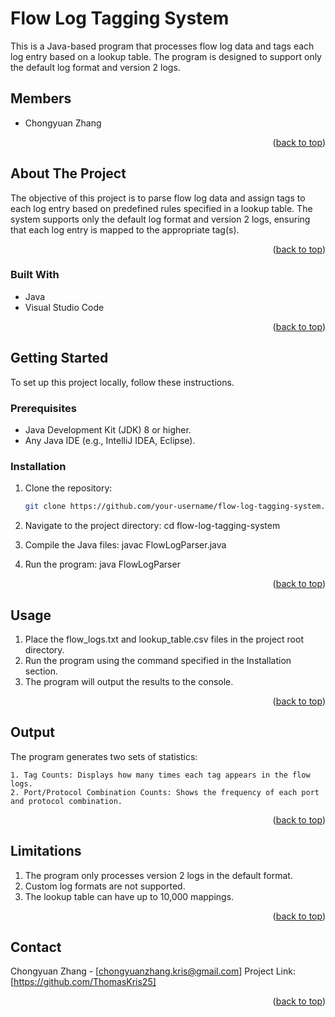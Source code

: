 # Flow Log Tagging System

This is a Java-based program that processes flow log data and tags each log entry based on a lookup table. The program is designed to support only the default log format and version 2 logs. 

<a name="readme-top"></a>



## Members
- Chongyuan Zhang

<p align="right">(<a href="#readme-top">back to top</a>)</p>


## About The Project

The objective of this project is to parse flow log data and assign tags to each log entry based on predefined rules specified in a lookup table. The system supports only the default log format and version 2 logs, ensuring that each log entry is mapped to the appropriate tag(s).

<p align="right">(<a href="#readme-top">back to top</a>)</p>

### Built With
- Java
- Visual Studio Code

<p align="right">(<a href="#readme-top">back to top</a>)</p>

## Getting Started

To set up this project locally, follow these instructions.

### Prerequisites
- Java Development Kit (JDK) 8 or higher.
- Any Java IDE (e.g., IntelliJ IDEA, Eclipse).

### Installation
1. Clone the repository:
   ```bash
   git clone https://github.com/your-username/flow-log-tagging-system.git

2. Navigate to the project directory:
    cd flow-log-tagging-system

3. Compile the Java files:
    javac FlowLogParser.java

4. Run the program:
    java FlowLogParser
<p align="right">(<a href="#readme-top">back to top</a>)</p>


## Usage

1. Place the flow_logs.txt and lookup_table.csv files in the project root directory.
2. Run the program using the command specified in the Installation section.
3. The program will output the results to the console.

<p align="right">(<a href="#readme-top">back to top</a>)</p>

## Output

The program generates two sets of statistics:

    1. Tag Counts: Displays how many times each tag appears in the flow logs.
    2. Port/Protocol Combination Counts: Shows the frequency of each port and protocol combination.

<p align="right">(<a href="#readme-top">back to top</a>)</p>


## Limitations

1. The program only processes version 2 logs in the default format.
2. Custom log formats are not supported.
3. The lookup table can have up to 10,000 mappings.
<p align="right">(<a href="#readme-top">back to top</a>)</p>


## Contact
Chongyuan Zhang - [chongyuanzhang.kris@gmail.com]
Project Link: [https://github.com/ThomasKris25]

<p align="right">(<a href="#readme-top">back to top</a>)</p>